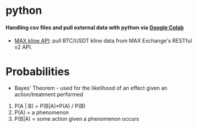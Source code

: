# python
#### Handling csv files and pull external data with python via [Google Colab](https://colab.google/) 
- [MAX kline API](https://github.com/angelo-chu/python/blob/main/MAX_kline_API.ipynb): pull BTC/USDT kline data from MAX Exchange's RESTful v2 API.

# Probabilities
- Bayes' Theorem - used for the likelihood of an effect given an action/treatment performed
1. P(A | B) = P(B|A)*P(A) / P(B)
2. P(A) = a phenomenon 
3. P(B|A) = some action given a phenomenon occurs
